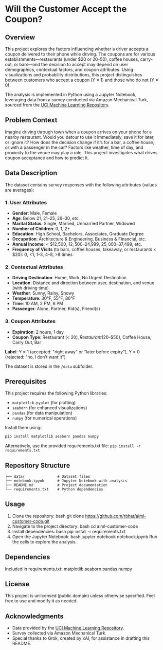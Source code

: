 # Will the Customer Accept the Coupon?

## Overview
This project explores the factors influencing whether a driver accepts a coupon delivered to their phone while driving. The coupons are for various establishments—restaurants (under $20 or $20–$50), coffee houses, carry-out, or bars—and the decision to accept may depend on user demographics, contextual factors, and coupon attributes. Using visualizations and probability distributions, this project distinguishes between customers who accept a coupon (Y = 1) and those who do not (Y = 0).

The analysis is implemented in Python using a Jupyter Notebook, leveraging data from a survey conducted via Amazon Mechanical Turk, sourced from the [UCI Machine Learning Repository](https://archive.ics.uci.edu/).

## Problem Context
Imagine driving through town when a coupon arrives on your phone for a nearby restaurant. Would you detour to use it immediately, save it for later, or ignore it? How does the decision change if it’s for a bar, a coffee house, or with a passenger in the car? Factors like weather, time of day, and proximity to the venue may play a role. This project investigates what drives coupon acceptance and how to predict it.

## Data Description
The dataset contains survey responses with the following attributes (values are averages):

### 1. User Attributes
- **Gender**: Male, Female
- **Age**: Below 21, 21–25, 26–30, etc.
- **Marital Status**: Single, Married, Unmarried Partner, Widowed
- **Number of Children**: 0, 1, 2+
- **Education**: High School, Bachelors, Associates, Graduate Degree
- **Occupation**: Architecture & Engineering, Business & Financial, etc.
- **Annual Income**: < $12,500, $12,500–$24,999, $25,000–$37,499, etc.
- **Frequency of Visits** (to bars, coffee houses, takeaway, or restaurants < $20): 0, <1, 1–3, 4–8, >8 times

### 2. Contextual Attributes
- **Driving Destination**: Home, Work, No Urgent Destination
- **Location**: Distance and direction between user, destination, and venue (with driving time)
- **Weather**: Sunny, Rainy, Snowy
- **Temperature**: 30°F, 55°F, 80°F
- **Time**: 10 AM, 2 PM, 6 PM
- **Passenger**: Alone, Partner, Kid(s), Friend(s)

### 3. Coupon Attributes
- **Expiration**: 2 hours, 1 day
- **Coupon Type**: Restaurant (< $20), Restaurant ($20–$50), Coffee House, Carry Out, Bar

**Label**: Y = 1 (accepted: "right away" or "later before expiry"), Y = 0 (rejected: "no, I don’t want it")

The dataset is stored in the `/data` subfolder.

## Prerequisites
This project requires the following Python libraries:
- `matplotlib.pyplot` (for plotting)
- `seaborn` (for enhanced visualizations)
- `pandas` (for data manipulation)
- `numpy` (for numerical operations)

Install them using:
```bash
pip install matplotlib seaborn pandas numpy
```


Alternatively, use the provided requirements.txt file:
```pip install -r requirements.txt```

## Repository Structure
```
├── data/               # Dataset files
├── notebook.ipynb      # Jupyter Notebook with analysis
├── README.md           # Project documentation
└── requirements.txt    # Python dependencies
```

## Usage
1. Clone the repository:
    bash
    git clone https://github.com/rbhat/aiml-customer-code.git
2. Navigate to the project directory:
    bash
    cd aiml-customer-code
3. Install dependencies:
    bash
    pip install -r requirements.txt
4. Open the Jupyter Notebook:
    bash
    jupyter notebook notebook.ipynb
    Run the cells to explore the analysis.

## Dependencies
Included in requirements.txt:
matplotlib
seaborn
pandas
numpy

## License
This project is unlicensed (public domain) unless otherwise specified. Feel free to use and modify it as needed.

## Acknowledgments
- Data provided by the [UCI Machine Learning Repository](https://archive.ics.uci.edu/).
- Survey collected via Amazon Mechanical Turk.
- Special thanks to Grok, created by xAI, for assistance in drafting this README.
